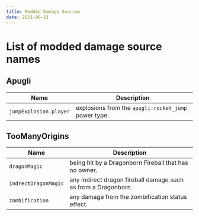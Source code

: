 ```yaml
---
title: Modded Damage Sources
date: 2021-06-21
---
```

# List of modded damage source names

## Apugli
Name | Description
-----|-------------
`jumpExplosion.player` | explosions from the `apugli:rocket_jump` power type.

## TooManyOrigins
Name | Description
-----|-------------
`dragonMagic` | being hit by a Dragonborn Fireball that has no owner.
`indrectDragonMagic` | any indirect dragon fireball damage such as from a Dragonborn.
`zombification` | any damage from the zombification status effect.